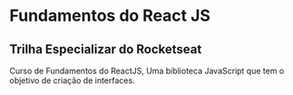 # Fundamentos do React JS
## Trilha Especializar do Rocketseat

Curso de Fundamentos do ReactJS, Uma biblioteca JavaScript que tem o objetivo de criação de interfaces. 

